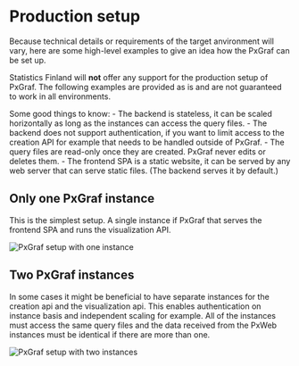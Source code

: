# Production setup

Because technical details or requirements of the target anvironment will vary, here are some high-level examples to give an idea how the PxGraf can be set up.

Statistics Finland will **not** offer any support for the production setup of PxGraf. The following examples are provided as is and are not guaranteed to work in all environments.

Some good things to know:
	- The backend is stateless, it can be scaled horizontally as long as the instances can access the query files.
	- The backend does not support authentication, if you want to limit access to the creation API for example that needs to be handled outside of PxGraf.
	- The query files are read-only once they are created. PxGraf never edits or deletes them.
	- The frontend SPA is a static website, it can be served by any web server that can serve static files. (The backend serves it by default.)

## Only one PxGraf instance

This is the simplest setup. A single instance if PxGraf that serves the frontend SPA and runs the visualization API.

![PxGraf setup with one instance](/pxgraf_setup_1.png)

## Two PxGraf instances

In some cases it might be beneficial to have separate instances for the creation api and the visualization api. This enables authentication on instance basis and independent scaling for example. All of the instances must access the same query files and the data received from the PxWeb instances must be identical if there are more than one.

![PxGraf setup with two instances](/pxgraf_setup_2.png)